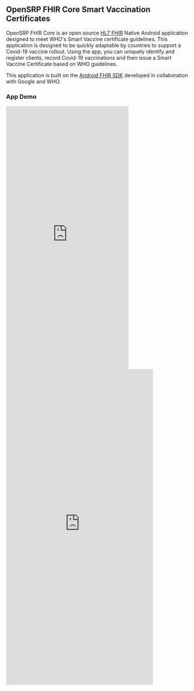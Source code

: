 ## OpenSRP FHIR Core Smart Vaccination Certificates

OpenSRP FHIR Core is an open source [HL7 FHIR](https://www.hl7.org/fhir/overview.html) Native Android application designed to meet WHO's Smart Vaccine certificate guidelines. This application is designed to be quickly adaptable by countries to support a Covid-19 vaccine rollout.  Using the app, you can uniquely identify and register clients, record Covid-19 vaccinations and then issue a Smart Vaccine Certificate based on WHO guidelines.

This application is built on the [Android FHIR SDK](https://github.com/google/android-fhir) developed in collaboration with Google and WHO.

### App Demo

<iframe width="336" height="720" src="https://www.loom.com/embed/9beb0ec92745489a805dabbd1e0b5c40" frameborder="0" webkitallowfullscreen mozallowfullscreen allowfullscreen></iframe>

<div style="position: relative; padding-bottom: 214.28571428571428%; height: 0;"><iframe src="https://www.loom.com/embed/9beb0ec92745489a805dabbd1e0b5c40" frameborder="0" webkitallowfullscreen mozallowfullscreen allowfullscreen style="position: absolute; top: 0; left: 0; width: 80%; height: 80%;"></iframe></div>